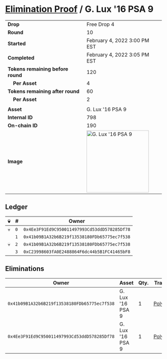 # [Elimination Proof](./readme.md) / G. Lux &#039;16 PSA 9

|||
|---|---|
| **Drop** | Free Drop 4 |
| **Round** | 10 |
| **Started** | February 4, 2022 3:00 PM EST |
| **Completed** | February 4, 2022 3:05 PM EST |
| **Tokens remaining before round** | 120 |
| **&nbsp;&nbsp;&nbsp;&nbsp;Per Asset** | 4 |
| **Tokens remaining after round** | 60 |
| **&nbsp;&nbsp;&nbsp;&nbsp;Per Asset** | 2 |
| | |
| **Asset** | G. Lux &#039;16 PSA 9 |
| **Internal ID** | 798 |
| **On-chain ID** | 190 |
| **Image** | <img src="https://tcdn.blokpax.com/957181fa-d406-40b2-a6b3-12cddf2cdc7a/43da63ee14e003e8b6c40b921a526dac01e892ce307edfc2375b857b4171ef67.jpg" height="200" alt="G. Lux &#039;16 PSA 9" /> |

## Ledger

| 💀 | # | Owner |
| --- | --- | --- |
| 💀 | `0` | `0x4Ee3F91Ed9C950011497993Cd53ddD578285Df78` |
|  | `1` | `0x41b09B1A32b6B219f13538180FDb65775ec7f538` |
| 💀 | `2` | `0x41b09B1A32b6B219f13538180FDb65775ec7f538` |
|  | `3` | `0xC23998603fA0E2488864F6dc44b5B1FC41465bF8` |


## Eliminations

| Owner | Asset | Qty. | Transaction |
| --- | --- | --- | --- |
| `0x41b09B1A32b6B219f13538180FDb65775ec7f538` | G. Lux '16 PSA 9 | 1 | [Polygonscan](https://polygonscan.com/tx/0xeb3e8f3278c43ea0b02343e29d276a533153c4c8924afe40bc7bf71cc09da7b2) |
| `0x4Ee3F91Ed9C950011497993Cd53ddD578285Df78` | G. Lux '16 PSA 9 | 1 | [Polygonscan](https://polygonscan.com/tx/0xaac3fe524a106532d39dedd213bda16da7789ee71acec515358f30604893df58) |

